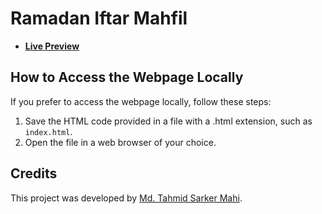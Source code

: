 # Ramadan Iftar Mahfil

- [**Live Preview**](https://tahmid-sarker-mahi.github.io/Full-Stack-Mastery/Front-End%20Development/HTML/Ramadan%20Iftar%20Mahfil/index.html)

## How to Access the Webpage Locally

If you prefer to access the webpage locally, follow these steps:

1. Save the HTML code provided in a file with a .html extension, such as `index.html`.
2. Open the file in a web browser of your choice.

## Credits

This project was developed by [Md. Tahmid Sarker Mahi](https://tahmid-sarker-mahi.github.io).